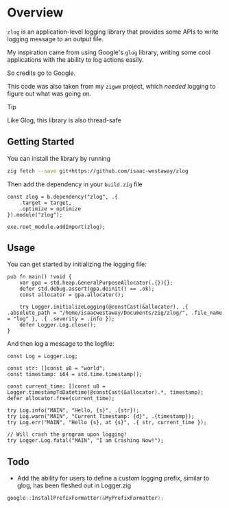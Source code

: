 Overview
========

`zlog` is an application-level logging library that provides some APIs to write logging message to an output file.

My inspiration came from using Google's `glog` library, writing some cool applications with the ability to log actions easily.

So credits go to Google.

This code was also taken from my `zigwm` project, which *needed* logging to figure out what was going on.

> [!TIP]
> Like Glog, this library is also thread-safe

Getting Started
---------------

You can install the library by running
```bash
zig fetch --save git+https://github.com/isaac-westaway/zlog
```

Then add the dependency in your `build.zig` file
```zig
const zlog = b.dependency("zlog", .{
    .target = target,
    .optimize = optimize
}).module("zlog");

exe.root_module.addImport(zlog);
```

Usage
-----

You can get started by initializing the logging file:
```zig
pub fn main() !void {
    var gpa = std.heap.GeneralPurposeAllocator(.{}){};
    defer std.debug.assert(gpa.deinit() == .ok);
    const allocator = gpa.allocator();

    try Logger.initializeLogging(@constCast(&allocator), .{ .absolute_path = "/home/isaacwestaway/Documents/zig/zlog/", .file_name = "log" }, .{ .severity = .info });
    defer Logger.Log.close();
}
```

And then log a message to the logfile:
```zig
const Log = Logger.Log;

const str: []const u8 = "world";
const timestamp: i64 = std.time.timestamp();

const current_time: []const u8 = Logger.timestampToDatetime(@constCast(&allocator).*, timestamp);
defer allocator.free(current_time);

try Log.info("MAIN", "Hello, {s}", .{str});
try Log.warn("MAIN", "Current Timestamp: {d}", .{timestamp});
try Log.err("MAIN", "Hello {s}, at {s}", .{ str, current_time });

// Will crash the program upon logging!
try Logger.Log.fatal("MAIN", "I am Crashing Now!");
```

Todo
----

- Add the ability for users to define a custom logging prefix, similar to glog, has been fleshed out in Logger.zig
```cpp
google::InstallPrefixFormatter(&MyPrefixFormatter);
```